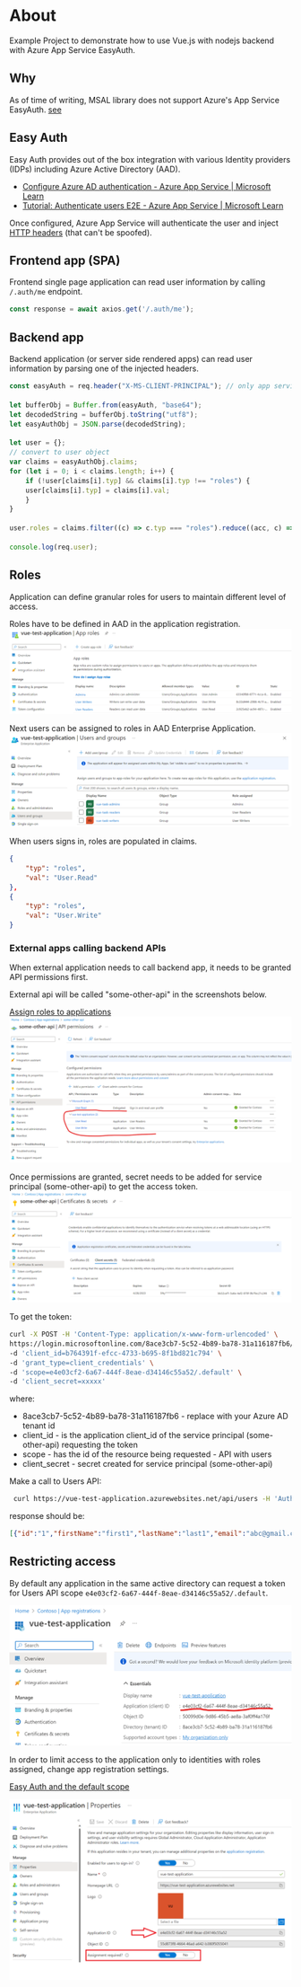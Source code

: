 # About
Example Project to demonstrate how to use Vue.js with nodejs backend with Azure App Service EasyAuth.

## Why
As of time of writing, MSAL library does not support Azure's App Service EasyAuth.
[see](https://github.com/AzureAD/microsoft-authentication-library-for-js/issues/3972)

## Easy Auth
Easy Auth provides out of the box integration with various Identity providers (IDPs) including Azure Active Directory (AAD).

* [Configure Azure AD authentication - Azure App Service | Microsoft Learn](https://learn.microsoft.com/en-us/azure/app-service/configure-authentication-provider-aad)
* [Tutorial: Authenticate users E2E - Azure App Service | Microsoft Learn](https://learn.microsoft.com/en-us/azure/app-service/tutorial-auth-aad?pivots=platform-linux)

Once configured, Azure App Service will authenticate the user and inject [HTTP headers](https://learn.microsoft.com/en-us/azure/active-directory-b2c/configure-authentication-in-azure-web-app#retrieve-tokens-in-app-code) (that can't be spoofed).

## Frontend app (SPA)
Frontend single page application can read user information by calling `/.auth/me` endpoint.

```js
const response = await axios.get('/.auth/me');
```

## Backend app
Backend application (or server side rendered apps) can read user information by parsing one of the injected headers.

```js
const easyAuth = req.header("X-MS-CLIENT-PRINCIPAL"); // only app service can set this header

let bufferObj = Buffer.from(easyAuth, "base64");
let decodedString = bufferObj.toString("utf8");
let easyAuthObj = JSON.parse(decodedString);

let user = {};
// convert to user object
var claims = easyAuthObj.claims;
for (let i = 0; i < claims.length; i++) {
    if (!user[claims[i].typ] && claims[i].typ !== "roles") {
    user[claims[i].typ] = claims[i].val;
    }
}

user.roles = claims.filter((c) => c.typ === "roles").reduce((acc, c) => { acc[c.val] = true; return acc; }, {});

console.log(req.user);
```

## Roles
Application can define granular roles for users to maintain different level of access.

Roles have to be defined in AAD in the application registration.
![Application Registration App Roles](./img/app-registration.png "Application Registration")

Next users can be assigned to roles in AAD Enterprise Application.
![Enterprise Application Users and Groups](./img/enterprise-application.png "Enterprise Application")

When users signs in, roles are populated in claims.

```json
{
    "typ": "roles",
    "val": "User.Read"
},
{
    "typ": "roles",
    "val": "User.Write"
}
```

### External apps calling backend APIs
When external application needs to call backend app, it needs to be granted API permissions first.

External api will be called "some-other-api" in the screenshots below.

[Assign roles to applications](https://learn.microsoft.com/en-us/azure/active-directory/develop/howto-add-app-roles-in-azure-ad-apps#assign-app-roles-to-applications)
![API Permissions](./img/api-permissions.png "API Permissions")


Once permissions are granted, secret needs to be added for service principal (some-other-api) to get the access token.
![API Secret](./img/api-secret.png "API Secret")

To get the token:
```bash
curl -X POST -H 'Content-Type: application/x-www-form-urlencoded' \
https://login.microsoftonline.com/8ace3cb7-5c52-4b89-ba78-31a116187fb6/oauth2/v2.0/token \
-d 'client_id=b764391f-efcc-4733-b695-8f1bd821c794' \
-d 'grant_type=client_credentials' \
-d 'scope=e4e03cf2-6a67-444f-8eae-d34146c55a52/.default' \
-d 'client_secret=xxxxx'
```
where:
* 8ace3cb7-5c52-4b89-ba78-31a116187fb6 - replace with your Azure AD tenant id
* client_id - is the application client_id of the service principal (some-other-api) requesting the token
* scope - has the id of the resource being requested - API with users
* client_secret - secret created for service principal (some-other-api)

Make a call to Users API:
```bash
 curl https://vue-test-application.azurewebsites.net/api/users -H 'Authorization: Bearer <<ACCESS_TOKEN_FROM_AZURE_AD>>'
 ```

 response should be:
 ```json
[{"id":"1","firstName":"first1","lastName":"last1","email":"abc@gmail.com"},{"id":"2","firstName":"first2","lastName":"last2","email":"abc@gmail.com"},{"id":"3","firstName":"first3","lastName":"last3","email":"abc@gmail.com"}]
```

## Restricting access
By default any application in the same active directory can request a token for Users API scope `e4e03cf2-6a67-444f-8eae-d34146c55a52/.default`.

![Application id](./img/application-id.png "Application id")

In order to limit access to the application only to identities with roles assigned, change app registration settings.

[Easy Auth and the default scope](https://medium.com/airwalk/azure-app-service-easy-auth-and-the-default-scope-1fb0b65b4d26)

![Assignment required](./img/assignment-required.png "App registration assignment required")